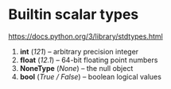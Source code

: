 # Builtin scalar types

https://docs.python.org/3/library/stdtypes.html

1. **int**  (*121*) – arbitrary precision integer
2. **float**  (*12.1*) – 64-bit floating point numbers
3. **NoneType**  (*None*) – the null object
4. **bool**  (*True / False*) –  boolean  logical values
<!--stackedit_data:
eyJoaXN0b3J5IjpbMTUxMzIwNDY4Ml19
-->